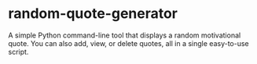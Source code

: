 # random-quote-generator
A simple Python command-line tool that displays a random motivational quote. You can also add, view, or delete quotes, all in a single easy-to-use script.
